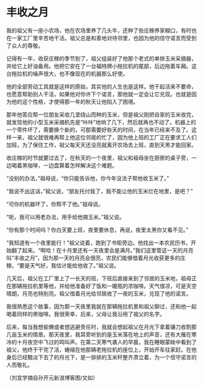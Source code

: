 # 丰收之月

我的祖父有一座小农场，他在农场里养了几头牛，还种了些庄稼养家糊口，有时也在一家工厂里辛苦地干活。祖父总是和善地对待邻里，也因为他的信守诺言而受到了众人的尊敬。 

记得有一年，收获庄稼的季节到了，祖父组装好了他那个老式的单排玉米采摘器，并给它上好油备用。他把它安在了一台福特牌小拖拉机的尾部，后边拖着车厢。这台拖拉机的噪声很大，也不像现在的机器那么好使。 

他的全部劳动工具就是这样的原始，其实他的人生也是这样。他干起活来不要命，也愿意帮助别人干活，如果他对你许下个诺言，那他就一定会让它兑现。也就是因为他的这个性格，才使得那一年的秋天让他陷入了困境。 

那年他答应帮一位朋友采收几垄绕山而种的玉米，但是祖父刚把自家的玉米收完，就发现他的小型玉米采摘机先是“咔咔”地响了几下，然后就再也不动了。机器上的一个零件坏了，需要换个新的，可那需要好些天的时间，在当年已经来不及了。这样一来，祖父就很难再帮上他这位邻居的忙了，因为他上班的工厂正在要求工人们加班，为了保住工作，祖父每天天还没亮就离开农场去上班，直到天黑才能回家。 

收庄稼的时节就要过去了，在秋天的一个夜里，祖父和祖母坐在厨房的桌子旁，一边喝着黑咖啡，一边盘算着怎样解决这个难题。 

“没别的办法，”祖母说，“你只能告诉他，你今年没法子帮他收玉米了。” 

“我说不出这话，”祖父说，“朋友托付我了，我不能让他的玉米烂在地里，是吧？” 

“可你的机器坏了，你帮不了他。”祖母说。 

“呃，我可以用老办法，用手给他摘玉米。”祖父说。 

“你有那个时间吗？你白天要上班，夜里要休息，再说，夜里太黑你又看不见。” 

“我知道有一个夜里能行！”祖父说着，跑到了书柜旁边。他找出一本农民历书，开始翻了起来。“啊哈！在十月里还有一天夜里会是满月。”我们这里管这一天的月亮叫“丰收之月”，因为那一天的月亮会很亮，农民们能够借着月光收获更多的庄稼。“要是天气好，我估计能给他收了。”祖父说。 

几天后，祖父在工厂里上了一长天的班，下班后直接来到了邻居的玉米地，祖母正在那辆拖拉机里等他，并给他准备好了饭和一暖瓶的浓咖啡。天气很凉，可是天空晴朗，月亮也特别亮。祖父借着月光给邻居收了一夜的玉米，兑现了他的诺言。 

我很熟悉这个故事，因为那一天夜里我就在那辆拖拉机里和祖父聊过，还和他一起喝着同样的黑咖啡。我很荣幸，后来，父母让我沿用了祖父的名字。 

后来，每当我想偷懒或者想逃避责任时，我就会想起祖父在月光下拿着镰刀收割那几亩玉米的情景。那天夜里，我耳旁听到的是玉米落在地上的声音，还有大雁在寒冷的十月夜空中飞过的鸣叫声。在第二天寒气袭人的早晨，我在睡眼蒙眬中看到了祖父，他终于干完了活，蜷缩在他那辆老拖拉机的座位上，开始开车往家赶。在他身后已经黯淡下去了的月光下，是一排排的玉米秆整齐肃立着，为一个信守诺言的人而敬礼。 

（刘宜学摘自孙开元新浪博客图/文如）